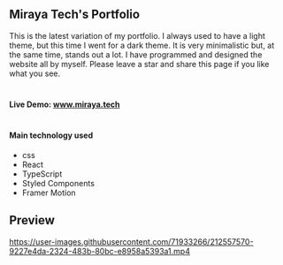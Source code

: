## Miraya Tech's Portfolio
This is the latest variation of my portfolio. I always used to have a light theme, but this time I went for a dark theme. It is very minimalistic but, at the same time, stands out a lot. I have programmed and designed the website all by myself. Please leave a star and share this page if you like what you see.

#

#### Live Demo: www.miraya.tech

#

#### Main technology used

- css
- React
- TypeScript
- Styled Components
- Framer Motion

## Preview



https://user-images.githubusercontent.com/71933266/212557570-9227e4da-2324-483b-80bc-e8958a5393a1.mp4

